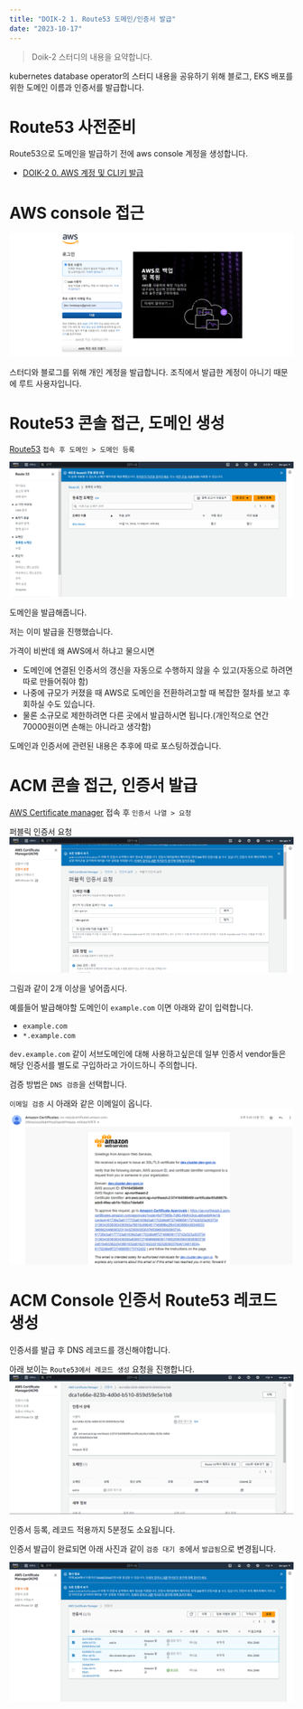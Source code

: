 ```yaml
---
title: "DOIK-2 1. Route53 도메인/인증서 발급"
date: "2023-10-17"
---
```


> Doik-2 스터디의 내용을 요약합니다.

kubernetes database operator의 스터디 내용을 공유하기 위해 블로그, EKS 배포를 위한 도메인 이름과 인증서를 발급합니다.

# Route53 사전준비

Route53으로 도메인을 발급하기 전에 aws console 계정을 생성합니다.

- [DOIK-2 0. AWS 계정 및 CLI키 발급](doik2-0-aws-console)

# AWS console 접근

![Alt text](image.png)

스터디와 블로그를 위해 개인 계정을 발급합니다.
조직에서 발급한 계정이 아니기 때문에 루트 사용자입니다.

# Route53 콘솔 접근, 도메인 생성

[Route53](https://us-east-1.console.aws.amazon.com/route53/domains/home?region=us-east-1#/) `접속 후 도메인 > 도메인 등록`

![Alt text](image-1.png)

도메인을 발급해줍니다.

저는 이미 발급을 진행했습니다.

가격이 비싼데 왜 AWS에서 하냐고 물으시면

- 도메인에 연결된 인증서의 갱신을 자동으로 수행하지 않을 수 있고(자동으로 하려면 따로 만들어줘야 함)
- 나중에 규모가 커졌을 때 AWS로 도메인을 전환하려고할 때 복잡한 절차를 보고 후회하실 수도 있습니다.
- 물론 소규모로 제한하려면 다른 곳에서 발급하시면 됩니다.(개인적으로 연간 70000원이면 손해는 아니라고 생각함)

도메인과 인증서에 관련된 내용은 추후에 따로 포스팅하겠습니다.

# ACM 콘솔 접근, 인증서 발급

[AWS Certificate manager](https://ap-northeast-2.console.aws.amazon.com/acm/home?region=ap-northeast-2#/certificates/list)
접속 후 `인증서 나열 > 요청`

퍼블릭 인증서 요청
![Alt text](image-2.png)

그림과 같이 2개 이상을 넣어줍시다.

예를들어 발급해야할 도메인이 `example.com` 이면 아래와 같이 입력합니다.

- `example.com`
- `*.example.com`

`dev.example.com` 같이 서브도메인에 대해 사용하고싶은데 일부 인증서 vendor들은 해당 인증서를 별도로 구입하라고 가이드하니 주의합니다.

검증 방법은 `DNS 검증`을 선택합니다.

`이메일 검증` 시 아래와 같은 이메일이 옵니다.
![Alt text](image-6.png)

# ACM Console 인증서 Route53 레코드 생성

인증서를 발급 후 DNS 레코드를 갱신해야합니다.

아래 보이는 `Route53에서 레코드 생성` 요청을 진행합니다.
![Alt text](image-4.png)

인증서 등록, 레코드 적용까지 5분정도 소요됩니다.

인증서 발급이 완료되면 아래 사진과 같이 `검증 대기 중`에서 `발급됨`으로 변경됩니다.

![Alt text](image-5.png)
